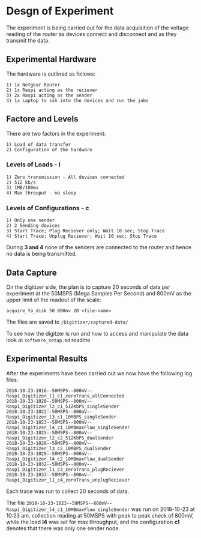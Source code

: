 # Desgn of Experiment

The experiment is being carried out for the data acquisition of the voltage reading of the router as devices connect and disconnect and as they transmit the data.

## Experimental Hardware

The hardware is outlined as follows:

    1) 1x Netgear Router
    2) 1x Raspi acting as the reciever
    3) 2x Raspi acting as the sender
    4) 1x Laptop to ssh into the devices and run the jobs

## Factore and Levels

There are two factors in the experiment:

    1) Load of data transfer
    2) Configuration of the hardware

### Levels of Loads - l<index>

    1) Zero transmission - All devices connected
    2) 512 kb/s
    3) 1MB/100ms
    4) Max throuput - no sleep

### Levels of Configurations - c<index>

    1) Only one sender
    2) 2 Sending devices
    3) Start Trace; Plug Reciever only; Wait 10 sec; Stop Trace
    4) Start Trace; Unplug Reciever; Wait 10 sec; Stop Trace

During **3 and 4** none of the senders are connected to the router and hence no data is being transmitted.

## Data Capture

On the digitizer side, the plan is to capture 20 seconds of data per experiment at the 50MSPS (Mega Samples Per Second) and 800mV as the upper limit of the readout of the scale:

    acquire_to_disk 50 800mv 20 <file-name>

The files are saved to ```/Digitizer/captured-data/```

To see how the digitzer is run and how to access and manipulate the data look at ```software_setup.md``` readme


## Experimental Results

After the experiments have been carried out we now have the following log files:

    2018-10-23-1016--50MSPS--800mV--Raspi_Digitizer_l1_c1_zeroTrans_allConnected
    2018-10-23-1020--50MSPS--800mV--Raspi_Digitizer_l2_c1_512KbPS_singleSender
    2018-10-23-1022--50MSPS--800mV--Raspi_Digitizer_l3_c1_10MBPS_singleSender
    2018-10-23-1023--50MSPS--800mV--Raspi_Digitizer_l4_c1_10MBmaxFlow_singleSender
    2018-10-23-1025--50MSPS--800mV--Raspi_Digitizer_l2_c2_512KbPS_dualSender
    2018-10-23-1028--50MSPS--800mV--Raspi_Digitizer_l3_c2_10MBPS_dualSender
    2018-10-23-1029--50MSPS--800mV--Raspi_Digitizer_l4_c2_10MBmaxFlow_dualSender
    2018-10-23-1032--50MSPS--800mV--Raspi_Digitizer_l1_c3_zeroTrans_plugReciever
    2018-10-23-1033--50MSPS--800mV--Raspi_Digitizer_l1_c4_zeroTrans_unplugReciever

Each trace was run to collect 20 seconds of data.

The file ```2018-10-23-1023--50MSPS--800mV--Raspi_Digitizer_l4_c1_10MBmaxFlow_singleSender``` was run on 2018-10-23 at 10:23 am, collection reading at 50MSPS with peak to peak check of 800mV, while the load **l4** was set for max throughput, and the configuration **c1** denotes that there was only one sender node.